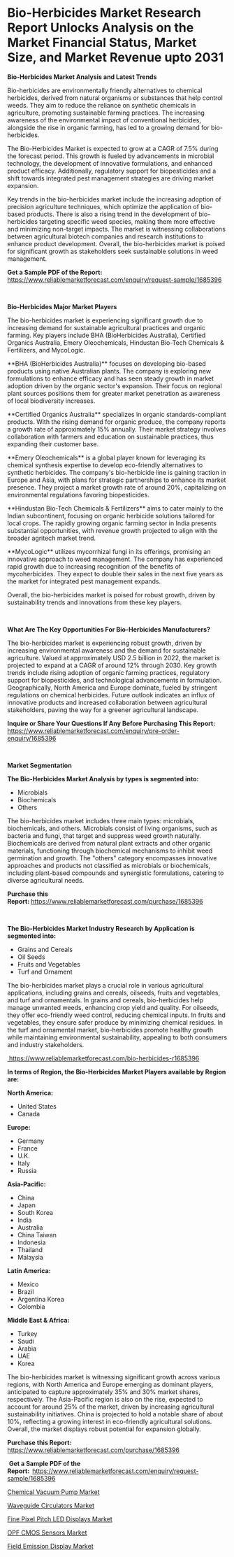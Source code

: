 <p><h1>Bio-Herbicides Market Research Report Unlocks Analysis on the Market Financial Status, Market Size, and Market Revenue upto 2031</h1></p><p><strong>Bio-Herbicides Market Analysis and Latest Trends</strong></p>
<p><p>Bio-herbicides are environmentally friendly alternatives to chemical herbicides, derived from natural organisms or substances that help control weeds. They aim to reduce the reliance on synthetic chemicals in agriculture, promoting sustainable farming practices. The increasing awareness of the environmental impact of conventional herbicides, alongside the rise in organic farming, has led to a growing demand for bio-herbicides.</p><p>The Bio-Herbicides Market is expected to grow at a CAGR of 7.5% during the forecast period. This growth is fueled by advancements in microbial technology, the development of innovative formulations, and enhanced product efficacy. Additionally, regulatory support for biopesticides and a shift towards integrated pest management strategies are driving market expansion.</p><p>Key trends in the bio-herbicides market include the increasing adoption of precision agriculture techniques, which optimize the application of bio-based products. There is also a rising trend in the development of bio-herbicides targeting specific weed species, making them more effective and minimizing non-target impacts. The market is witnessing collaborations between agricultural biotech companies and research institutions to enhance product development. Overall, the bio-herbicides market is poised for significant growth as stakeholders seek sustainable solutions in weed management.</p></p>
<p><strong>Get a Sample PDF of the Report:&nbsp;</strong> <a href="https://www.reliablemarketforecast.com/enquiry/request-sample/1685396?utm_campaign=1134&utm_medium=2&utm_source=Github&utm_content=ia&utm_term=06102024&utm_id=bio-herbicides">https://www.reliablemarketforecast.com/enquiry/request-sample/1685396</a></p>
<p>&nbsp;</p>
<p><strong>Bio-Herbicides Major Market Players</strong></p>
<p><p>The bio-herbicides market is experiencing significant growth due to increasing demand for sustainable agricultural practices and organic farming. Key players include BHA (BioHerbicides Australia), Certified Organics Australia, Emery Oleochemicals, Hindustan Bio-Tech Chemicals & Fertilizers, and MycoLogic.</p><p>**BHA (BioHerbicides Australia)** focuses on developing bio-based products using native Australian plants. The company is exploring new formulations to enhance efficacy and has seen steady growth in market adoption driven by the organic sector's expansion. Their focus on regional plant sources positions them for greater market penetration as awareness of local biodiversity increases.</p><p>**Certified Organics Australia** specializes in organic standards-compliant products. With the rising demand for organic produce, the company reports a growth rate of approximately 15% annually. Their market strategy involves collaboration with farmers and education on sustainable practices, thus expanding their customer base. </p><p>**Emery Oleochemicals** is a global player known for leveraging its chemical synthesis expertise to develop eco-friendly alternatives to synthetic herbicides. The company's bio-herbicide line is gaining traction in Europe and Asia, with plans for strategic partnerships to enhance its market presence. They project a market growth rate of around 20%, capitalizing on environmental regulations favoring biopesticides.</p><p>**Hindustan Bio-Tech Chemicals & Fertilizers** aims to cater mainly to the Indian subcontinent, focusing on organic herbicide solutions tailored for local crops. The rapidly growing organic farming sector in India presents substantial opportunities, with revenue growth projected to align with the broader agritech market trend.</p><p>**MycoLogic** utilizes mycorrhizal fungi in its offerings, promising an innovative approach to weed management. The company has experienced rapid growth due to increasing recognition of the benefits of mycoherbicides. They expect to double their sales in the next five years as the market for integrated pest management expands.</p><p>Overall, the bio-herbicides market is poised for robust growth, driven by sustainability trends and innovations from these key players.</p></p>
<p>&nbsp;</p>
<p><strong>What Are The Key Opportunities For Bio-Herbicides Manufacturers?</strong></p>
<p><p>The bio-herbicides market is experiencing robust growth, driven by increasing environmental awareness and the demand for sustainable agriculture. Valued at approximately USD 2.5 billion in 2022, the market is projected to expand at a CAGR of around 12% through 2030. Key growth trends include rising adoption of organic farming practices, regulatory support for biopesticides, and technological advancements in formulation. Geographically, North America and Europe dominate, fueled by stringent regulations on chemical herbicides. Future outlook indicates an influx of innovative products and increased collaboration between agricultural stakeholders, paving the way for a greener agricultural landscape.</p></p>
<p><strong>Inquire or Share Your Questions If Any Before Purchasing This Report:</strong> <a href="https://www.reliablemarketforecast.com/enquiry/pre-order-enquiry/1685396?utm_campaign=1134&utm_medium=2&utm_source=Github&utm_content=ia&utm_term=06102024&utm_id=bio-herbicides">https://www.reliablemarketforecast.com/enquiry/pre-order-enquiry/1685396</a></p>
<p>&nbsp;</p>
<p><strong>Market Segmentation</strong></p>
<p><strong>The Bio-Herbicides Market Analysis by types is segmented into:</strong></p>
<p><ul><li>Microbials</li><li>Biochemicals</li><li>Others</li></ul></p>
<p><p>The bio-herbicides market includes three main types: microbials, biochemicals, and others. Microbials consist of living organisms, such as bacteria and fungi, that target and suppress weed growth naturally. Biochemicals are derived from natural plant extracts and other organic materials, functioning through biochemical mechanisms to inhibit weed germination and growth. The "others" category encompasses innovative approaches and products not classified as microbials or biochemicals, including plant-based compounds and synergistic formulations, catering to diverse agricultural needs.</p></p>
<p><strong>Purchase this Report:&nbsp;</strong><a href="https://www.reliablemarketforecast.com/purchase/1685396?utm_campaign=1134&utm_medium=2&utm_source=Github&utm_content=ia&utm_term=06102024&utm_id=bio-herbicides">https://www.reliablemarketforecast.com/purchase/1685396</a></p>
<p>&nbsp;</p>
<p><strong>The Bio-Herbicides Market Industry Research by Application is segmented into:</strong></p>
<p><ul><li>Grains and Cereals</li><li>Oil Seeds</li><li>Fruits and Vegetables</li><li>Turf and Ornament</li></ul></p>
<p><p>The bio-herbicides market plays a crucial role in various agricultural applications, including grains and cereals, oilseeds, fruits and vegetables, and turf and ornamentals. In grains and cereals, bio-herbicides help manage unwanted weeds, enhancing crop yield and quality. For oilseeds, they offer eco-friendly weed control, reducing chemical inputs. In fruits and vegetables, they ensure safer produce by minimizing chemical residues. In the turf and ornamental market, bio-herbicides promote healthy growth while maintaining environmental sustainability, appealing to both consumers and industry stakeholders.</p></p>
<p><a href="https://www.reliablemarketforecast.com/bio-herbicides-r1685396?utm_campaign=1134&utm_medium=2&utm_source=Github&utm_content=ia&utm_term=06102024&utm_id=bio-herbicides">&nbsp;https://www.reliablemarketforecast.com/bio-herbicides-r1685396</a></p>
<p><strong>In terms of Region, the Bio-Herbicides Market Players available by Region are:</strong></p>
<p>
    <p> <strong> North America: </strong>
        <ul>
            <li>United States</li>
            <li>Canada</li>
        </ul>
        </p> 
    <p> <strong> Europe: </strong>
        <ul>
            <li>Germany</li>
            <li>France</li>
            <li>U.K.</li>
            <li>Italy</li>
            <li>Russia</li>
        </ul>
        </p> 
    <p> <strong> Asia-Pacific: </strong>
        <ul>
            <li>China</li>
            <li>Japan</li>
            <li>South Korea</li>
            <li>India</li>
            <li>Australia</li>
            <li>China Taiwan</li>
            <li>Indonesia</li>
            <li>Thailand</li>
            <li>Malaysia</li>
        </ul>
        </p> 
    <p> <strong> Latin America: </strong>
        <ul>
            <li>Mexico</li>
            <li>Brazil</li>
            <li>Argentina Korea</li>
            <li>Colombia</li>
        </ul>
        </p> 
    <p> <strong> Middle East & Africa: </strong>
        <ul>
            <li>Turkey</li>
            <li>Saudi</li>
            <li>Arabia</li>
            <li>UAE</li>
            <li>Korea</li>
        </ul>
    </p>
    </p>
<p><p>The bio-herbicides market is witnessing significant growth across various regions, with North America and Europe emerging as dominant players, anticipated to capture approximately 35% and 30% market shares, respectively. The Asia-Pacific region is also on the rise, expected to account for around 25% of the market, driven by increasing agricultural sustainability initiatives. China is projected to hold a notable share of about 10%, reflecting a growing interest in eco-friendly agricultural solutions. Overall, the market displays robust potential for expansion globally.</p></p>
<p><strong>Purchase this Report: </strong><a href="https://www.reliablemarketforecast.com/purchase/1685396?utm_campaign=1134&utm_medium=2&utm_source=Github&utm_content=ia&utm_term=06102024&utm_id=bio-herbicides">https://www.reliablemarketforecast.com/purchase/1685396</a></p>
<p>&nbsp;<strong>Get a Sample PDF of the Report:&nbsp;&nbsp;</strong><a href="https://www.reliablemarketforecast.com/enquiry/request-sample/1685396?utm_campaign=1134&utm_medium=2&utm_source=Github&utm_content=ia&utm_term=06102024&utm_id=bio-herbicides">https://www.reliablemarketforecast.com/enquiry/request-sample/1685396</a></p>
<p><strong></strong></p>
<p><p><a href="https://github.com/BryceTownsendr/Market-Research-Report-List-6/blob/main/chemical-vacuum-pump-market.md?utm_campaign=1134&utm_medium=2&utm_source=Github&utm_content=ia&utm_term=06102024&utm_id=bio-herbicides">Chemical Vacuum Pump Market</a></p><p><a href="https://www.linkedin.com/pulse/waveguide-circulators-market-trends-growth-outlook-2024-2031-c2wne?utm_campaign=1134&utm_medium=2&utm_source=Github&utm_content=ia&utm_term=06102024&utm_id=bio-herbicides">Waveguide Circulators Market</a></p><p><a href="https://www.linkedin.com/pulse/fine-pixel-pitch-led-displays-market-trends-insights-type-application-9nqbe?utm_campaign=1134&utm_medium=2&utm_source=Github&utm_content=ia&utm_term=06102024&utm_id=bio-herbicides">Fine Pixel Pitch LED Displays Market</a></p><p><a href="https://issuu.com/reportprime-2/docs/opf-cmos-sensors-market-size-2030.p_e21648a1fd8f9b?utm_campaign=1134&utm_medium=2&utm_source=Github&utm_content=ia&utm_term=06102024&utm_id=bio-herbicides">OPF CMOS Sensors Market</a></p><p><a href="https://issuu.com/reportprime-2/docs/field-emission-display-market-size-_dccbb6c2478ca2?utm_campaign=1134&utm_medium=2&utm_source=Github&utm_content=ia&utm_term=06102024&utm_id=bio-herbicides">Field Emission Display Market</a></p></p>